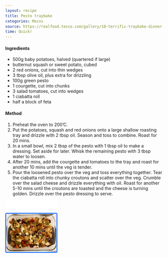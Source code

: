 ```yaml
---
layout: recipe
title: Pesto traybake
categories: Mains
source: https://realfood.tesco.com/gallery/10-terrific-traybake-dinner-recipes.html?id=98e0c464-0e95-445f-aece-d934eb8d7e66
time: Quick!
---
```

#### Ingredients

* 500g baby potatoes, halved (quartered if large)
* butternut squash or sweet potato, cubed
* 2 red onions, cut into thin wedges
* 3 tbsp olive oil, plus extra for drizzling
* 100g green pesto
* 1 courgette, cut into chunks
* 3 salad tomatoes, cut into wedges
* 1 ciabatta roll
* half a block of feta



#### Method

1. Preheat the oven to 200’C. 
2. Put the potatoes, squash and red onions onto a large shallow roasting tray and drizzle with 2 tbsp oil. Season and toss to combine. Roast for 20 mins. 
3. In a small bowl, mix 2 tbsp of the pesto with 1 tbsp oil to make a dressing. Set aside for later. Whisk the remaining pesto with 3 tbsp water to loosen.
4. After 20 mins, add the courgette and tomatoes to the tray and roast for another 10 mins until the veg is tender.
5. Pour the loosened pesto over the veg and toss everything together. Tear the ciabatta roll into chunky croutons and scatter over the veg. Crumble over the salad cheese and drizzle everything with oil. Roast for another 5-10 mins until the croutons are toasted and the cheese is turning golden. Drizzle over the pesto dressing to serve.

![](/images/pestotraybake.png)